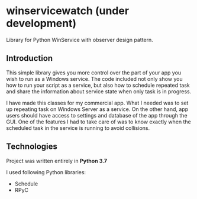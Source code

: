 # winservicewatch (under development)

Library for Python WinService with observer design pattern.

## Introduction
This simple library gives you more control over the part of your app
you wish to run as a Windows service. The code included not only show you how
to run your script as a service, but also how to schedule repeated task and share
the information about service state when only task is in progress.

I have made this classes for my commercial app. What I needed was to set up
repeating task on Windows Server as a service. On the other hand, app users should have
access to settings and database of the app through the GUI. One of the features
I had to take care of was to know exactly when the scheduled task in the service
is running to avoid collisions.

## Technologies
Project was written entirely in **Python 3.7**

I used following Python libraries:
* Schedule
* RPyC

